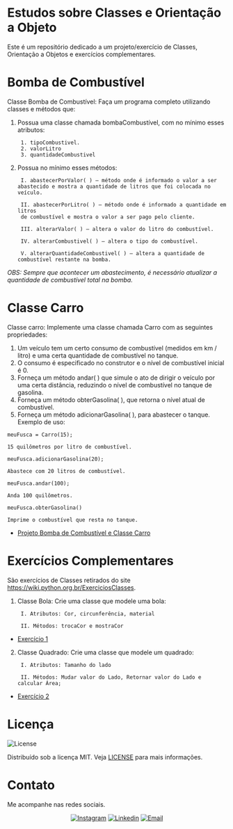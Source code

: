 # Estudos sobre Classes e Orientação a Objeto

Este é um repositório dedicado a um projeto/exercício de Classes, Orientação a Objetos e exercícios complementares.

# Bomba de Combustível

Classe Bomba de Combustível: Faça um programa completo utilizando classes e métodos que:

1. Possua uma classe chamada bombaCombustível,
com no mínimo esses atributos:

        1. tipoCombustivel.
        2. valorLitro
        3. quantidadeCombustivel                    

2. Possua no mínimo esses métodos:

        I. abastecerPorValor( ) – método onde é informado o valor a ser
       abastecido e mostra a quantidade de litros que foi colocada no veículo.

        II. abastecerPorLitro( ) – método onde é informado a quantidade em litros
        de combustível e mostra o valor a ser pago pelo cliente.

        III. alterarValor( ) – altera o valor do litro do combustível.

        IV. alterarCombustivel( ) – altera o tipo do combustível.

        V. alterarQuantidadeCombustivel( ) – altera a quantidade de combustível restante na bomba.
    
_OBS: Sempre que acontecer um abastecimento, é necessário atualizar
a quantidade de combustível total na bomba._

# Classe Carro

Classe carro: Implemente uma classe chamada Carro com as seguintes propriedades:

1. Um veículo tem um certo consumo de combustível (medidos em km / litro) e uma certa quantidade de combustível no tanque.
2. O consumo é especificado no construtor e o nível de combustível inicial é 0.
3. Forneça um método andar( ) que simule o ato de dirigir o veículo por uma certa distância, reduzindo o nível de combustível no tanque de gasolina.
4. Forneça um método obterGasolina( ), que retorna o nível atual de combustível.
5. Forneça um método adicionarGasolina( ), para abastecer o tanque. Exemplo de uso:

```
meuFusca = Carro(15);

15 quilômetros por litro de combustível.
```

```
meuFusca.adicionarGasolina(20);

Abastece com 20 litros de combustível.
```

```
meuFusca.andar(100);     

Anda 100 quilômetros.    
```

```
meuFusca.obterGasolina()     

Imprime o combustível que resta no tanque.
```

* [Projeto Bomba de Combustível e Classe Carro](src/main.py)


<!-- EXERCÍCIOS COMPLEMENTARES -->

# Exercícios Complementares

São exercícios de Classes retirados do site https://wiki.python.org.br/ExerciciosClasses.


1. Classe Bola: Crie uma classe que modele uma bola:

        I. Atributos: Cor, circunferência, material
        
        II. Métodos: trocaCor e mostraCor

* [Exercício 1](exercicios/ex1.py)

2. Classe Quadrado: Crie uma classe que modele um quadrado:

        I. Atributos: Tamanho do lado

        II. Métodos: Mudar valor do Lado, Retornar valor do Lado e calcular Área;

* [Exercício 2](exercicios/ex2.py)

# Licença

<img alt="License" src="https://img.shields.io/badge/license-MIT-%2304D361?color=rgb(89,101,224)">

Distribuído sob a licença MIT. Veja [LICENSE](LICENSE) para mais informações.

# Contato

Me acompanhe nas redes sociais.

<p align="center">


  <a href="https://www.instagram.com/ddavimig/" target="_blank" >
    <img alt="Instagram" src="https://img.shields.io/badge/-Instagram-ff2b8e?logo=Instagram&logoColor=white"></a>

  <a href="https://www.linkedin.com/in/davimss/" target="_blank" >
    <img alt="Linkedin" src="https://img.shields.io/badge/-Linkedin-blue?logo=Linkedin&logoColor=white"></a>

  <a href="mailto:davi00msantos@gmail.com" target="_blank" >
    <img alt="Email" src="https://img.shields.io/badge/-Email-c14438?logo=Gmail&logoColor=white"></a>

</p>